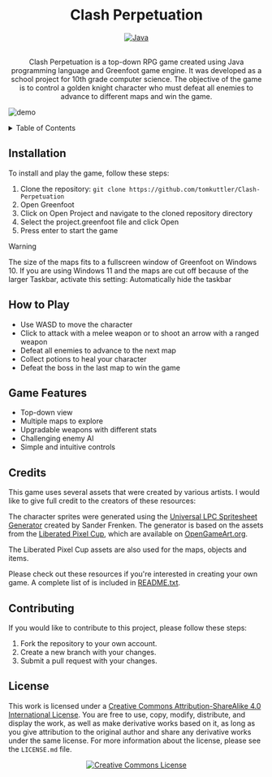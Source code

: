 <div align="center">

# Clash Perpetuation

<a href="https://www.java.com">
    <img alt="Java" src="https://img.shields.io/badge/java-%23ED8B00.svg?style=for-the-badge&logo=java&logoColor=white" /></a>
<br>
<br>

Clash Perpetuation is a top-down RPG game created using Java programming language and Greenfoot game engine. It was developed as a school project for 10th grade computer science. The objective of the game is to control a golden knight character who must defeat all enemies to advance to different maps and win the game.

</div>

![demo](https://github.com/tomkuttler/Clash-Perpetuation/blob/main/demo.gif)

<details>
<summary>Table of Contents</summary>

- [Installation](#installation)
- [How to play](#how-to-play)
- [Game Features](#game-features)
- [Credits](#credits)
- [Contributing](#contributing)
- [License](#license)
</details>

## Installation

To install and play the game, follow these steps:

1. Clone the repository: `git clone https://github.com/tomkuttler/Clash-Perpetuation`
2. Open Greenfoot
3. Click on Open Project and navigate to the cloned repository directory
4. Select the project.greenfoot file and click Open
5. Press enter to start the game

> [!WARNING]
> The size of the maps fits to a fullscreen window of Greenfoot on Windows 10.
> If you are using Windows 11 and the maps are cut off because of the larger Taskbar, activate this setting: Automatically hide the taskbar

## How to Play

- Use WASD to move the character
- Click to attack with a melee weapon or to shoot an arrow with a ranged weapon
- Defeat all enemies to advance to the next map
- Collect potions to heal your character
- Defeat the boss in the last map to win the game

## Game Features

- Top-down view
- Multiple maps to explore
- Upgradable weapons with different stats
- Challenging enemy AI
- Simple and intuitive controls

## Credits

This game uses several assets that were created by various artists. I would like to give full credit to the creators of these resources:

The character sprites were generated using the [Universal LPC Spritesheet Generator](https://sanderfrenken.github.io/Universal-LPC-Spritesheet-Character-Generator) created by Sander Frenken. The generator is based on the assets from the [Liberated Pixel Cup](https://lpc.opengameart.org), which are available on [OpenGameArt.org](OpenGameArt.org).

The Liberated Pixel Cup assets are also used for the maps, objects and items.

Please check out these resources if you're interested in creating your own game.
A complete list of is included in [README.txt](https://github.com/tomkuttler/Clash-Perpetuation/blob/main/Clash%20Perpetuation/README.txt).

## Contributing

If you would like to contribute to this project, please follow these steps:

1. Fork the repository to your own account.
2. Create a new branch with your changes.
3. Submit a pull request with your changes.

## License

</a>This work is licensed under a <a rel="license" href="http://creativecommons.org/licenses/by-sa/4.0/">Creative Commons Attribution-ShareAlike 4.0 International License</a>.
You are free to use, copy, modify, distribute, and display the work, as well as make derivative works based on it, as long as you give attribution to the original author and share any derivative works under the same license. For more information about the license, please see the `LICENSE.md` file.
<div align="center">
<a rel="license" href="http://creativecommons.org/licenses/by-sa/4.0/"><img alt="Creative Commons License" style="border-width:0" src="https://i.creativecommons.org/l/by-sa/4.0/88x31.png" /></div>